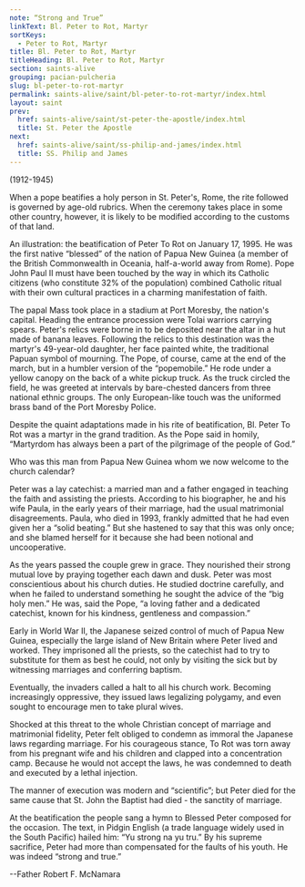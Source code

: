 ```yaml
---
note: “Strong and True”
linkText: Bl. Peter to Rot, Martyr
sortKeys:
  - Peter to Rot, Martyr
title: Bl. Peter to Rot, Martyr
titleHeading: Bl. Peter to Rot, Martyr
section: saints-alive
grouping: pacian-pulcheria
slug: bl-peter-to-rot-martyr
permalink: saints-alive/saint/bl-peter-to-rot-martyr/index.html
layout: saint
prev:
  href: saints-alive/saint/st-peter-the-apostle/index.html
  title: St. Peter the Apostle
next:
  href: saints-alive/saint/ss-philip-and-james/index.html
  title: SS. Philip and James
---
```

(1912-1945)

When a pope beatifies a holy person in St. Peter's, Rome, the rite followed is governed by age-old rubrics. When the ceremony takes place in some other country, however, it is likely to be modified according to the customs of that land.

An illustration: the beatification of Peter To Rot on January 17, 1995. He was the first native “blessed” of the nation of Papua New Guinea (a member of the British Commonwealth in Oceania, half-a-world away from Rome). Pope John Paul II must have been touched by the way in which its Catholic citizens (who constitute 32% of the population) combined Catholic ritual with their own cultural practices in a charming manifestation of faith.

The papal Mass took place in a stadium at Port Moresby, the nation's capital. Heading the entrance procession were Tolai warriors carrying spears. Peter's relics were borne in to be deposited near the altar in a hut made of banana leaves. Following the relics to this destination was the martyr's 49-year-old daughter, her face painted white, the traditional Papuan symbol of mourning. The Pope, of course, came at the end of the march, but in a humbler version of the “popemobile.” He rode under a yellow canopy on the back of a white pickup truck. As the truck circled the field, he was greeted at intervals by bare-chested dancers from three national ethnic groups. The only European-like touch was the uniformed brass band of the Port Moresby Police.

Despite the quaint adaptations made in his rite of beatification, Bl. Peter To Rot was a martyr in the grand tradition. As the Pope said in homily, “Martyrdom has always been a part of the pilgrimage of the people of God.”

Who was this man from Papua New Guinea whom we now welcome to the church calendar?

Peter was a lay catechist: a married man and a father engaged in teaching the faith and assisting the priests. According to his biographer, he and his wife Paula, in the early years of their marriage, had the usual matrimonial disagreements. Paula, who died in 1993, frankly admitted that he had even given her a “solid beating.” But she hastened to say that this was only once; and she blamed herself for it because she had been notional and uncooperative.

As the years passed the couple grew in grace. They nourished their strong mutual love by praying together each dawn and dusk. Peter was most conscientious about his church duties. He studied doctrine carefully, and when he failed to understand something he sought the advice of the “big holy men.” He was, said the Pope, “a loving father and a dedicated catechist, known for his kindness, gentleness and compassion.”

Early in World War II, the Japanese seized control of much of Papua New Guinea, especially the large island of New Britain where Peter lived and worked. They imprisoned all the priests, so the catechist had to try to substitute for them as best he could, not only by visiting the sick but by witnessing marriages and conferring baptism.

Eventually, the invaders called a halt to all his church work. Becoming increasingly oppressive, they issued laws legalizing polygamy, and even sought to encourage men to take plural wives.

Shocked at this threat to the whole Christian concept of marriage and matrimonial fidelity, Peter felt obliged to condemn as immoral the Japanese laws regarding marriage. For his courageous stance, To Rot was torn away from his pregnant wife and his children and clapped into a concentration camp. Because he would not accept the laws, he was condemned to death and executed by a lethal injection.

The manner of execution was modern and “scientific”; but Peter died for the same cause that St. John the Baptist had died - the sanctity of marriage.

At the beatification the people sang a hymn to Blessed Peter composed for the occasion. The text, in Pidgin English (a trade language widely used in the South Pacific) hailed him: “Yu strong na yu tru.” By his supreme sacrifice, Peter had more than compensated for the faults of his youth. He was indeed “strong and true.”

\--Father Robert F. McNamara